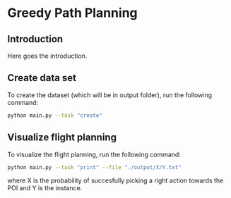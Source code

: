 # Greedy Path Planning

## Introduction

Here goes the introduction.

## Create data set
To create the dataset (which will be in output folder), run the following command:

```bash
python main.py --task "create"
```
## Visualize flight planning
To visualize the flight planning, run the following command:

```bash
python main.py --task "print" --file "./output/X/Y.txt"
```
where X is the probability of succesfully picking a right action towards the POI and Y is the instance.
